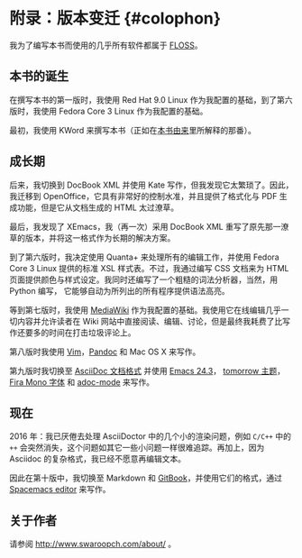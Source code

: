 # 附录：版本变迁 {#colophon}

我为了编写本书而使用的几乎所有软件都属于 [FLOSS](./20.floss.md#floss)。

## 本书的诞生

在撰写本书的第一版时，我使用 Red Hat 9.0 Linux 作为我配置的基础，到了第六版时，我使用 Fedora Core 3 Linux 作为我配置的基础。

最初，我使用 KWord 来撰写本书（正如在[本书由来](./22.revision_history.md#history-lesson)里所解释的那番）。

## 成长期

后来，我切换到 DocBook XML 并使用 Kate 写作，但我发现它太繁琐了。因此，我迁移到 OpenOffice，它具有非常好的控制水准，并且提供了格式化与 PDF 生成功能，但是它从文档生成的 HTML 太过潦草。

最后，我发现了 XEmacs，我（再一次）采用 DocBook XML 重写了原先那一潦草的版本，并将这一格式作为长期的解决方案。

到了第六版时，我决定使用 Quanta+ 来处理所有的编辑工作，并使用 Fedora Core 3 Linux 提供的标准 XSL 样式表。不过，我通过编写 CSS 文档来为 HTML 页面提供颜色与样式设定。我同时还编写了一个粗糙的词法分析器，当然，用 Python 编写， 它能够自动为所列出的所有程序提供语法高亮。

等到第七版时，我使用 [MediaWiki](http://www.mediawiki.org) 作为我配置的基础。我使用它在线编辑几乎一切内容并允许读者在 Wiki 网站中直接阅读、编辑、讨论，但是最终我耗费了比写作还要多的时间在打击垃圾评论上。

第八版时我使用 [Vim](http://vim.swaroopch.com/)，[Pandoc](http://johnmacfarlane.net/pandoc/README.html) 和 Mac OS X 来写作。

第九版时我切换至 [AsciiDoc 文档格式](http://asciidoctor.org/docs/what-is-asciidoc/) 并使用 [Emacs 24.3](http://www.masteringemacs.org/articles/2013/03/11/whats-new-emacs-24-3/)， [tomorrow 主题](https://github.com/chriskempson/tomorrow-theme)， [Fira Mono 字体](https://www.mozilla.org/en-US/styleguide/products/firefox-os/typeface/#download-primary) 和 [adoc-mode](https://github.com/sensorflo/adoc-mode/wiki) 来写作。

## 现在

2016 年：我已厌倦去处理 AsciiDoctor 中的几个小的渲染问题，例如 `C/C++` 中的 `++` 会突然消失，这个问题如其它一些小问题一样很难追踪。再加上，因为 Asciidoc 的复杂格式，我已经不愿意再编辑文本。

因此在第十版中，我切换至 Markdown 和 [GitBook](https://www.gitbook.com)，并使用它们的格式，通过 [Spacemacs editor](http://spacemacs.org) 来写作。

## 关于作者

请参阅 http://www.swaroopch.com/about/ 。
